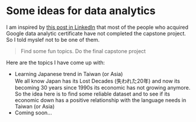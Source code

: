 # Some ideas for data analytics 
I am inspired by [this post in LinkedIn](https://www.linkedin.com/posts/bellamy-al_two-weeks-ago-i-issued-a-challenge-to-the-activity-6825386926414020608-jFX3) that most of the people who acquired Google data analytic certificate have not completed the capstone project. So I told myslef not to be one of them.

> Find some fun topics. Do the final capstone project

Here are the topics I have come up with:
- Learning Japanese trend in Taiwan (or Asia)  
We all know Japan has its Lost Decades (失われた20年) and now its becoming 30 years since 1990s its economic has not growing anymore.  
So the idea here is to find some reliable dataset and to see if its economic down has a positive relationship with the language needs in Taiwan (or Asia)
- Coming soon...